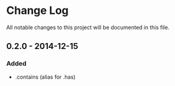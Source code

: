 # Change Log
All notable changes to this project will be documented in this file.

## 0.2.0 - 2014-12-15
### Added
- .contains (alias for .has)

